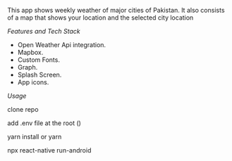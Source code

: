 This app shows weekly weather of major cities of Pakistan. It also consists of a map that shows your location and the selected city location

*Features and Tech Stack*

* Open Weather Api integration.
* Mapbox.
* Custom Fonts.
* Graph.
* Splash Screen.
* App icons.


*Usage*

clone repo

add .env file at the root ()

yarn install or yarn

npx react-native run-android
